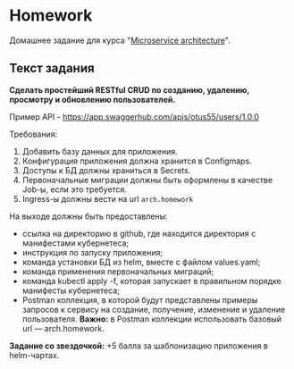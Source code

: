 # Homework

Домашнее задание для курса "[Microservice architecture](https://otus.ru/lessons/microservice-architecture/)".

## Текст задания

**Сделать простейший RESTful CRUD по созданию, удалению, просмотру и обновлению пользователей.**

Пример API - https://app.swaggerhub.com/apis/otus55/users/1.0.0

Требования:
1. Добавить базу данных для приложения.
2. Конфигурация приложения должна хранится в Configmaps.
3. Доступы к БД должны храниться в Secrets.
4. Первоначальные миграции должны быть оформлены в качестве Job-ы, если это требуется.
5. Ingress-ы должны вести на url `arch.homework`

На выходе должны быть предоставлены:

- ссылка на директорию в github, где находится директория с манифестами кубернетеса;
- инструкция по запуску приложения;
- команда установки БД из helm, вместе с файлом values.yaml;
- команда применения первоначальных миграций;
- команда kubectl apply -f, которая запускает в правильном порядке манифесты кубернетеса;
- Postman коллекция, в которой будут представлены примеры запросов к сервису на создание, 
получение, изменение и удаление пользователя.
**Важно:** в Postman коллекции использовать базовый url — arch.homework.

**Задание со звездочкой:**
+5 балла за шаблонизацию приложения в helm-чартах.
